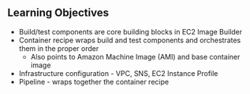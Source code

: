 ## Learning Objectives

* Build/test components are core building blocks in EC2 Image Builder
* Container recipe wraps build and test components and orchestrates them in the proper order
  * Also points to Amazon Machine Image (AMI) and base container image
* Infrastructure configuration - VPC, SNS, EC2 Instance Profile
* Pipeline - wraps together the container recipe